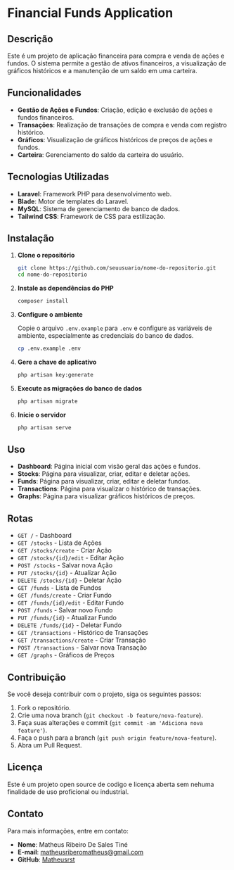 # Financial Funds Application

## Descrição

Este é um projeto de aplicação financeira para compra e venda de ações e fundos. O sistema permite a gestão de ativos financeiros, a visualização de gráficos históricos e a manutenção de um saldo em uma carteira.

## Funcionalidades

- **Gestão de Ações e Fundos**: Criação, edição e exclusão de ações e fundos financeiros.
- **Transações**: Realização de transações de compra e venda com registro histórico.
- **Gráficos**: Visualização de gráficos históricos de preços de ações e fundos.
- **Carteira**: Gerenciamento do saldo da carteira do usuário.

## Tecnologias Utilizadas

- **Laravel**: Framework PHP para desenvolvimento web.
- **Blade**: Motor de templates do Laravel.
- **MySQL**: Sistema de gerenciamento de banco de dados.
- **Tailwind CSS**: Framework de CSS para estilização.

## Instalação

1. **Clone o repositório**

   ```bash
   git clone https://github.com/seuusuario/nome-do-repositorio.git
   cd nome-do-repositorio
   ```

2. **Instale as dependências do PHP**

   ```bash
   composer install
   ```

3. **Configure o ambiente**

   Copie o arquivo `.env.example` para `.env` e configure as variáveis de ambiente, especialmente as credenciais do banco de dados.

   ```bash
   cp .env.example .env
   ```

4. **Gere a chave de aplicativo**

   ```bash
   php artisan key:generate
   ```

5. **Execute as migrações do banco de dados**

   ```bash
   php artisan migrate
   ```

6. **Inicie o servidor**

   ```bash
   php artisan serve
   ```

## Uso

- **Dashboard**: Página inicial com visão geral das ações e fundos.
- **Stocks**: Página para visualizar, criar, editar e deletar ações.
- **Funds**: Página para visualizar, criar, editar e deletar fundos.
- **Transactions**: Página para visualizar o histórico de transações.
- **Graphs**: Página para visualizar gráficos históricos de preços.

## Rotas

- `GET /` - Dashboard
- `GET /stocks` - Lista de Ações
- `GET /stocks/create` - Criar Ação
- `GET /stocks/{id}/edit` - Editar Ação
- `POST /stocks` - Salvar nova Ação
- `PUT /stocks/{id}` - Atualizar Ação
- `DELETE /stocks/{id}` - Deletar Ação
- `GET /funds` - Lista de Fundos
- `GET /funds/create` - Criar Fundo
- `GET /funds/{id}/edit` - Editar Fundo
- `POST /funds` - Salvar novo Fundo
- `PUT /funds/{id}` - Atualizar Fundo
- `DELETE /funds/{id}` - Deletar Fundo
- `GET /transactions` - Histórico de Transações
- `GET /transactions/create` - Criar Transação
- `POST /transactions` - Salvar nova Transação
- `GET /graphs` - Gráficos de Preços

## Contribuição

Se você deseja contribuir com o projeto, siga os seguintes passos:

1. Fork o repositório.
2. Crie uma nova branch (`git checkout -b feature/nova-feature`).
3. Faça suas alterações e commit (`git commit -am 'Adiciona nova feature'`).
4. Faça o push para a branch (`git push origin feature/nova-feature`).
5. Abra um Pull Request.

## Licença

Este é um projeto open source de codigo e licença aberta sem nehuma finalidade de uso proficional ou industrial.

## Contato

Para mais informações, entre em contato:

- **Nome**: Matheus Ribeiro De Sales Tiné
- **E-mail**: matheusriberomatheus@gmail.com
- **GitHub**: [Matheusrst](https://github.com/Matheusrst)
